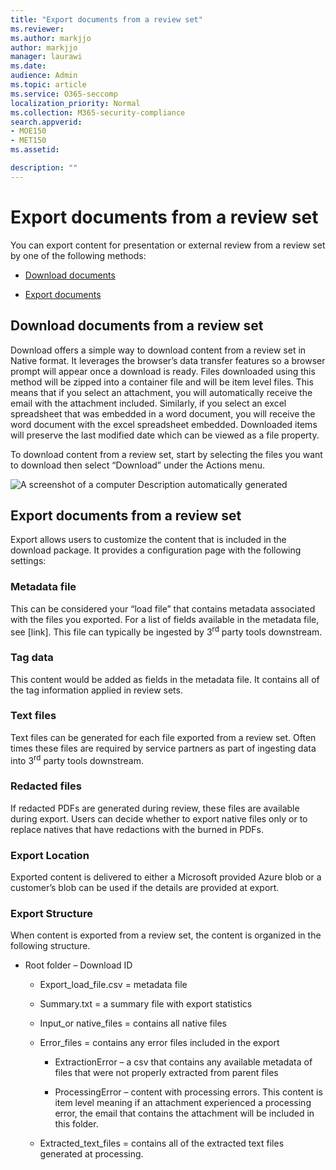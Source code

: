 ```yaml
---
title: "Export documents from a review set"
ms.reviewer: 
ms.author: markjjo
author: markjjo
manager: laurawi
ms.date: 
audience: Admin
ms.topic: article
ms.service: O365-seccomp
localization_priority: Normal
ms.collection: M365-security-compliance
search.appverid:
- MOE150
- MET150
ms.assetid: 

description: ""
---
```


# Export documents from a review set

You can export content for presentation or external review from a review set by one of the following methods:

- [Download documents](#download-documents-from-a-review-set)
 
- [Export documents](#export-documents-from-a-review-set)

## Download documents from a review set

Download offers a simple way to download content from a review set in Native format. It leverages the browser’s data transfer features so a browser prompt will appear once a download is ready. Files downloaded using this method will be zipped into a container file and will be item level files. This means that if you select an attachment, you will automatically receive the email with the attachment included. Similarly, if you select an excel spreadsheet that was embedded in a word document, you will receive the word document with the excel spreadsheet embedded. Downloaded items will preserve the last modified date which can be viewed as a file property.

To download content from a review set, start by selecting the files you want to download then select “Download” under the Actions menu.

![A screenshot of a computer
Description automatically generated](../media/eDiscoDownload.png)

## Export documents from a review set

Export allows users to customize the content that is included in the download package. It provides a configuration page with the following settings:

### Metadata file

This can be considered your “load file” that contains metadata associated with the files you exported. For a list of fields available in the metadata file, see \[link\]. This file can typically be ingested by 3<sup>rd</sup> party tools downstream.

### Tag data

This content would be added as fields in the metadata file. It contains all of the tag information applied in review sets.

### Text files

Text files can be generated for each file exported from a review set. Often times these files are required by service partners as part of ingesting data into 3<sup>rd</sup> party tools downstream.

### Redacted files

If redacted PDFs are generated during review, these files are available during export. Users can decide whether to export native files only or to replace natives that have redactions with the burned in PDFs.

### Export Location

Exported content is delivered to either a Microsoft provided Azure blob or a customer’s blob can be used if the details are provided at export.

### Export Structure

When content is exported from a review set, the content is organized in the following structure.

  - Root folder – Download ID
    
      - Export\_load\_file.csv = metadata file
    
      - Summary.txt = a summary file with export statistics
    
      - Input\_or native\_files = contains all native files
    
      - Error\_files = contains any error files included in the export
        
          - ExtractionError – a csv that contains any available metadata of files that were not properly extracted from parent files
        
          - ProcessingError – content with processing errors. This content is item level meaning if an attachment experienced a processing error, the email that contains the attachment will be included in this folder.
    
      - Extracted\_text\_files = contains all of the extracted text files generated at processing.
